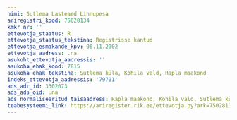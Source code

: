 ```yaml
---
nimi: Sutlema Lasteaed Linnupesa
ariregistri_kood: 75028134
kmkr_nr: ''
ettevotja_staatus: R
ettevotja_staatus_tekstina: Registrisse kantud
ettevotja_esmakande_kpv: 06.11.2002
ettevotja_aadress: .na
asukoht_ettevotja_aadressis: ''
asukoha_ehak_kood: 7815
asukoha_ehak_tekstina: Sutlema küla, Kohila vald, Rapla maakond
indeks_ettevotja_aadressis: '79701'
ads_adr_id: 3302073
ads_ads_oid: .na
ads_normaliseeritud_taisaadress: Rapla maakond, Kohila vald, Sutlema küla
teabesysteemi_link: https://ariregister.rik.ee/ettevotja.py?ark=75028134&ref=rekvisiidid
---
```

